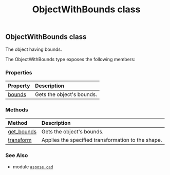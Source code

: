 ﻿---
title: ObjectWithBounds class
second_title: Aspose.CAD for Python via .NET API References
description: 
type: docs
weight: 410
url: /python-net/aspose.cad/objectwithbounds/
is_root: false
---

## ObjectWithBounds class

The object having bounds.



The ObjectWithBounds type exposes the following members:

### Properties
| Property | Description |
| :- | :- |
| [bounds](/cad/python-net/aspose.cad/objectwithbounds/bounds) | Gets the object's bounds. |


### Methods
| Method | Description |
| :- | :- |
| [get_bounds](/cad/python-net/aspose.cad/objectwithbounds/get_bounds/#aspose.cad.Matrix) | Gets the object's bounds. |
| [transform](/cad/python-net/aspose.cad/objectwithbounds/transform/#aspose.cad.Matrix) | Applies the specified transformation to the shape. |



### See Also
* module [`aspose.cad`](..)
